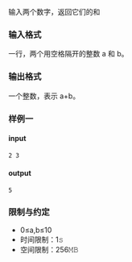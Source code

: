 输入两个数字，返回它们的和
### 输入格式
一行，两个用空格隔开的整数 a 和 b。

### 输出格式
一个整数，表示 a+b。

### 样例一
#### input

```
2 3
```

#### output

```
5
```

### 限制与约定
- 0≤a,b≤10
- 时间限制：1𝚜
- 空间限制：256𝙼𝙱
